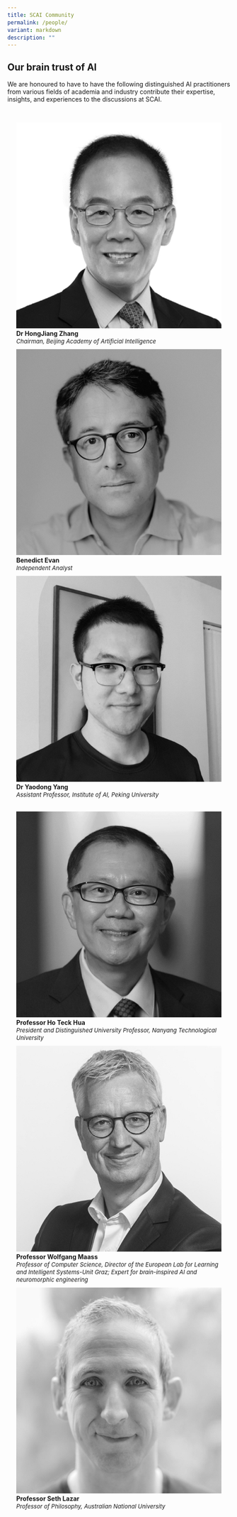 ```yaml
---
title: SCAI Community
permalink: /people/
variant: markdown
description: ""
---
```

## Our brain trust of AI

We are honoured to have to have the following distinguished AI practitioners from various fields of academia and industry contribute their expertise, insights, and experiences to the discussions at SCAI.

<div class="row" style="padding: 20px 0px 0px 0px;">
	
<div class="col" style="padding: 10px 20px 0px 20px;"><a href="/profiles/hongjiang-zhang/">
	<img src="/images/People/hongjiang_zhang.jpeg" alt="Dr HongJiang Zhang"></a><br><strong>Dr HongJiang Zhang</strong><br><span style="font-size:13px; line-height:14px"><em>Chairman, Beijing Academy of Artificial Intelligence</em></span><br></div>

<div class="col" style="padding: 10px 20px 0px 20px;"><a href="/profiles/benedict-evan/">
	<img src="/images/People/benedict_evan.jpeg" alt="hongjiang"></a><br><strong>Benedict Evan</strong><br><span style="font-size:13px; line-height:14px"><em>Independent Analyst</em></span><br></div>
	
<div class="col" style="padding: 10px 20px 0px 20px;"><a href="/profiles/yaodong-yang/">
	<img src="/images/People/yaodong_yang.jpeg" alt="Dr Yaodong Yang"></a><br><strong>Dr Yaodong Yang</strong><br><span style="font-size:13px; line-height:14px"><em>Assistant Professor, Institute of AI, Peking University</em></span><br></div>
	
</div>

<div class="row" style="padding: 20px 0px 0px 0px;">
	
<div class="col" style="padding: 10px 20px 0px 20px;"><a href="/profiles/ho-teck-hua/">
	<img src="/images/People/ho_teck_hua.jpeg" alt="Professor Ho Teck Hua"></a><br><strong>Professor Ho Teck Hua</strong><br><span style="font-size:13px; line-height:14px"><em>President and Distinguished University Professor, Nanyang Technological University </em></span><br></div>

<div class="col" style="padding: 10px 20px 0px 20px;"><a href="/profiles/wolfgang-maass/">
	<img src="/images/People/wolfgang_maass.jpeg" alt="Professor Wolfgang Maass"></a><br><strong>Professor Wolfgang Maass</strong><br><span style="font-size:13px; line-height:14px"><em>Professor of Computer Science, Director of the European Lab for Learning and Intelligent Systems-Unit Graz; Expert for brain-inspired AI and neuromorphic engineering</em></span><br></div>
	
<div class="col" style="padding: 10px 20px 0px 20px;"><a href="/profiles/seth-lazar/">
	<img src="/images/People/seth_lazar.jpeg" alt="Professor Seth Lazar"></a><br><strong>Professor Seth Lazar</strong><br><span style="font-size:13px; line-height:14px"><em>Professor of Philosophy, Australian National University</em></span><br></div>
	
</div>